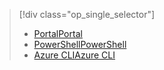 > [!div class="op_single_selector"]
> * [<span data-ttu-id="3e166-101">Portal</span><span class="sxs-lookup"><span data-stu-id="3e166-101">Portal</span></span>](../articles/virtual-network/virtual-network-manage-nsg-arm-portal.md)
> * [<span data-ttu-id="3e166-102">PowerShell</span><span class="sxs-lookup"><span data-stu-id="3e166-102">PowerShell</span></span>](../articles/virtual-network/virtual-network-manage-nsg-arm-ps.md)
> * [<span data-ttu-id="3e166-103">Azure CLI</span><span class="sxs-lookup"><span data-stu-id="3e166-103">Azure CLI</span></span>](../articles/virtual-network/virtual-network-manage-nsg-arm-cli.md)
